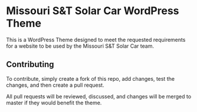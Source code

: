 # Missouri S&T Solar Car WordPress Theme
This is a WordPress Theme designed to meet the requested requirements for a website to be used by the Missouri S&T Solar Car team.

## Contributing 
To contribute, simply create a fork of this repo, add changes, test the changes, and then create a pull request. 

All pull requests will be reviewed, discussed, and changes will be merged to master if they would benefit the theme.
